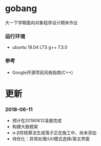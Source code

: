 # gobang
大一下学期面向对象程序设计期末作业

### 运行环境
* ubuntu 18.04 LTS g++ 7.3.0
### 参考
* Google开源项目风格指南(C++)

# 更新
### 2018-06-11 
* 预计在20180612凌晨完成
* 构建大致框架
* α-β剪枝算法生成落子正在施工中，尚未添加
* 待优化：异常处理/UI/模式选择/英文界面
